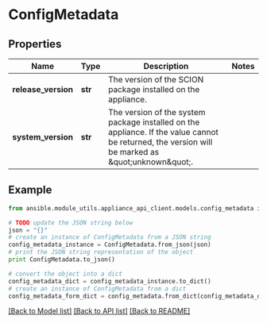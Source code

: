 # ConfigMetadata


## Properties
Name | Type | Description | Notes
------------ | ------------- | ------------- | -------------
**release_version** | **str** | The version of the SCION package installed on the appliance. | 
**system_version** | **str** | The version of the system package installed on the appliance. If the value cannot be returned, the version will be marked as \&quot;unknown\&quot;. | 

## Example

```python
from ansible.module_utils.appliance_api_client.models.config_metadata import ConfigMetadata

# TODO update the JSON string below
json = "{}"
# create an instance of ConfigMetadata from a JSON string
config_metadata_instance = ConfigMetadata.from_json(json)
# print the JSON string representation of the object
print ConfigMetadata.to_json()

# convert the object into a dict
config_metadata_dict = config_metadata_instance.to_dict()
# create an instance of ConfigMetadata from a dict
config_metadata_form_dict = config_metadata.from_dict(config_metadata_dict)
```
[[Back to Model list]](../README.md#documentation-for-models) [[Back to API list]](../README.md#documentation-for-api-endpoints) [[Back to README]](../README.md)


